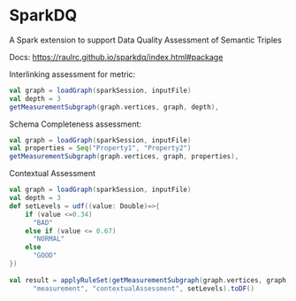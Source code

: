 # SparkDQ
A Spark extension to support Data Quality Assessment of Semantic Triples

Docs: https://raulrc.github.io/sparkdq/index.html#package


Interlinking assessment for metric: 
```scala
val graph = loadGraph(sparkSession, inputFile)
val depth = 3
getMeasurementSubgraph(graph.vertices, graph, depth),
```

Schema Completeness assessment: 

```scala
val graph = loadGraph(sparkSession, inputFile)
val properties = Seq("Property1", "Property2")
getMeasurementSubgraph(graph.vertices, graph, properties),
```


Contextual Assessment
```scala
val graph = loadGraph(sparkSession, inputFile)
val depth = 3
def setLevels = udf((value: Double)=>{
    if (value <=0.34)
      "BAD"
    else if (value <= 0.67)
      "NORMAL"
    else
      "GOOD"
})
    
val result = applyRuleSet(getMeasurementSubgraph(graph.vertices, graph, depth),
      "measurement", "contextualAssessment", setLevels).toDF()
```
